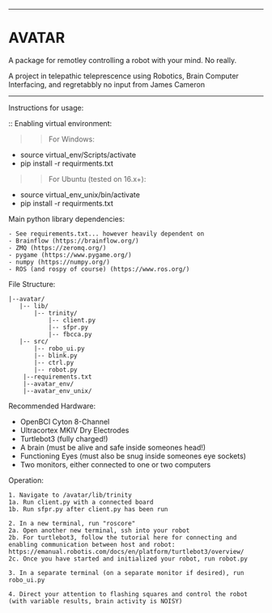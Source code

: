 ______________________________________________________________________________________________________________________________
# AVATAR

A package for remotley controlling a robot with your mind. No really.

A project in telepathic teleprescence using Robotics, Brain Computer Interfacing, and regretabbly no input from James Cameron

______________________________________________________________________________________________________________________________

Instructions for usage:

:: Enabling virtual environment:
>> For Windows:
- source virtual_env/Scripts/activate
- pip install -r requirments.txt

>> For Ubuntu (tested on 16.x+): 
- source virtual_env_unix/bin/activate
- pip install -r requirments.txt

Main python library dependencies:

    - See requirements.txt... however heavily dependent on
    - Brainflow (https://brainflow.org/)
    - ZMQ (https://zeromq.org/)
    - pygame (https://www.pygame.org/)
    - numpy (https://numpy.org/)
    - ROS (and rospy of course) (https://www.ros.org/)

File Structure:
  
    |--avatar/
       |-- lib/
           |-- trinity/
               |-- client.py
               |-- sfpr.py
               |-- fbcca.py
       |-- src/
           |-- robo_ui.py
           |-- blink.py
           |-- ctrl.py
           |-- robot.py
        |--requirements.txt
        |--avatar_env/
        |--avatar_env_unix/

Recommended Hardware:

  - OpenBCI Cyton 8-Channel
  - Ultracortex MKIV Dry Electrodes
  - Turtlebot3 (fully charged!)
  - A brain (must be alive and safe inside someones head!)
  - Functioning Eyes (must also be snug inside someones eye sockets)
  - Two monitors, either connected to one or two computers


Operation:

    1. Navigate to /avatar/lib/trinity
    1a. Run client.py with a connected board 
    1b. Run sfpr.py after client.py has been run

    2. In a new terminal, run "roscore"
    2a. Open another new terminal, ssh into your robot
    2b. For turtlebot3, follow the tutorial here for connecting and enabling communication between host and robot: https://emanual.robotis.com/docs/en/platform/turtlebot3/overview/
    2c. Once you have started and initialized your robot, run robot.py

    3. In a separate terminal (on a separate monitor if desired), run robo_ui.py

    4. Direct your attention to flashing squares and control the robot (with variable results, brain activity is NOISY)

